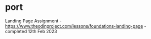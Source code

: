 # port
Landing Page Assignment - https://www.theodinproject.com/lessons/foundations-landing-page - completed 12th Feb 2023